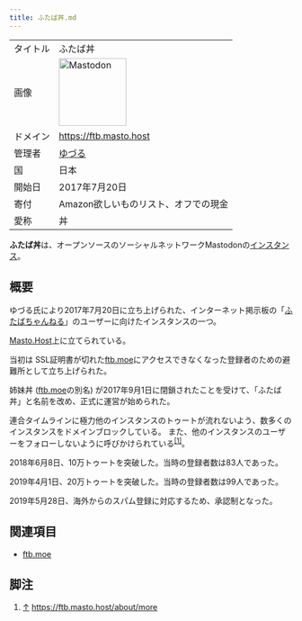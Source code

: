 ```yaml
---
title: ふたば丼.md
---
```

<div>

|          |                                                                                                                                                                                                                                                                                                        |
|----------|--------------------------------------------------------------------------------------------------------------------------------------------------------------------------------------------------------------------------------------------------------------------------------------------------------|
| タイトル | ふたば丼                                                                                                                                                                                                                                                                                               |
| 画像     | [<img src="/images/thumb/0/00/Mastodon_logo.png/120px-Mastodon_logo.png" srcset="/images/thumb/0/00/Mastodon_logo.png/180px-Mastodon_logo.png 1.5x, /images/0/00/Mastodon_logo.png 2x" width="120" height="120" alt="Mastodon" />](/%E3%83%95%E3%82%A1%E3%82%A4%E3%83%AB:Mastodon_logo.png "Mastodon") |
| ドメイン | <a href="https://ftb.masto.host" rel="nofollow">https://ftb.masto.host</a>                                                                                                                                                                                                                             |
| 管理者   | <a href="https://ftb.masto.host/@me" rel="nofollow">ゆづる</a>                                                                                                                                                                                                                                         |
| 国       | 日本                                                                                                                                                                                                                                                                                                   |
| 開始日   | 2017年7月20日                                                                                                                                                                                                                                                                                          |
| 寄付     | Amazon欲しいものリスト、オフでの現金                                                                                                                                                                                                                                                                   |
| 愛称     | 丼                                                                                                                                                                                                                                                                                                     |

**ふたば丼**は、オープンソースのソーシャルネットワークMastodonの[インスタンス](/%E3%82%A4%E3%83%B3%E3%82%B9%E3%82%BF%E3%83%B3%E3%82%B9 "インスタンス")。

## 概要

ゆづる氏により2017年7月20日に立ち上げられた、インターネット掲示板の「[ふたばちゃんねる](https://ja.wikipedia.org/wiki/ja:%E3%81%B5%E3%81%9F%E3%81%B0%E3%81%A1%E3%82%83%E3%82%93%E3%81%AD%E3%82%8B "wikipedia:ja:ふたばちゃんねる")」のユーザーに向けたインスタンスの一つ。

[Masto.Host](/Masto.Host "Masto.Host")上に立てられている。

当初は SSL証明書が切れた[ftb.moe](/Ftb.moe "Ftb.moe")にアクセスできなくなった登録者のための避難所として立ち上げられた。

姉妹丼 ([ftb.moe](/Ftb.moe "Ftb.moe")の別名) が2017年9月1日に閉鎖されたことを受けて、「ふたば丼」と名前を改め、正式に運営が始められた。

連合タイムラインに極力他のインスタンスのトゥートが流れないよう、数多くのインスタンスをドメインブロックしている。 また、他のインスタンスのユーザーをフォローしないように呼びかけられている<sup>[\[1\]](#cite_note-1)</sup>。

2018年6月8日、10万トゥートを突破した。当時の登録者数は83人であった。

2019年4月1日、20万トゥートを突破した。当時の登録者数は99人であった。

2019年5月28日、海外からのスパム登録に対応するため、承認制となった。

## 関連項目

-   [ftb.moe](/Ftb.moe "Ftb.moe")

## 脚注

<div>

1.  [↑](#cite_ref-1) <a href="https://ftb.masto.host/about/more" rel="nofollow">https://ftb.masto.host/about/more</a>

</div>

</div>
